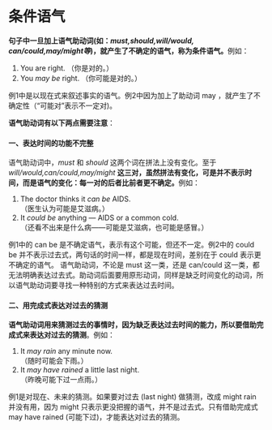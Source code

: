 # 条件语气

<b>句子中一旦加上**语气助动词**(如：<em>must,should,will/would, can/could,may/might等</em>)，就产生了**不确定的语气**，称为**条件语气**。</b>例如：  
>  
1. You are right. （你是对的。）  
2. You <em>may be</em> right. （你可能是对的。）  

例1中是以现在式来叙述事实的语气。例2中因为加上了助动词 may ，就产生了不确定性（“可能对”表示不一定对)。    

<b>**语气助动词**有以下两点需要注意</b>：  

#### 一、表达时间的功能不完整

语气助动词中，<em>must</em> 和 <em>should</em> 这两个词在拼法上没有变化。至于 <em>will/would,can/could,may/might</em> <b>这三对，虽然拼法有变化，可是并不表示时间，而是语气的变化：**每一对的后者比前者更不确定**。</b>例如：  
>  
1. The doctor thinks it <em>can be</em> AIDS.  
（医生认为可能是艾滋病。）  
2. It <em>could be</em> anything — AIDS or a common cold.  
（还看不出来是什么病——可能是艾滋病，也可能是感冒。）  

例1中的 can be 是不确定语气，表示有这个可能，但还不一定。例2中的 could be 并不表示过去式，两句话的时间一样，都是现在时间，差别在于 could 表示更不确定的语气。
语气助动词，不论是 must 这一类，还是 can/could 这一类，都无法明确表达过去式。助动词后面要用原形动词，同样是缺乏时间变化的动词，所以语气助动词要寻找一种特别的方式来表达过去时间。

#### 二、用完成式表达对过去的猜测

<b>语气助动词用来猜测过去的事情时，因为缺乏表达过去时间的能力，所以要借助**完成式来表达对过去的猜测**</b>。例如：  
>  
1. It <em>may rain</em> any minute now.   
（随时可能会下雨。）  
2. It <em>may have rained</em> a little last night.   
（昨晚可能下过一点雨。）  

例1是对现在、未来的猜测。如果要对过去 (last night) 做猜测，改成 might rain  并没有用，因为 might 只表示更没把握的语气，并不是过去式。只有借助完成式 may have rained  (可能下过)，才能表达对过去的猜测。